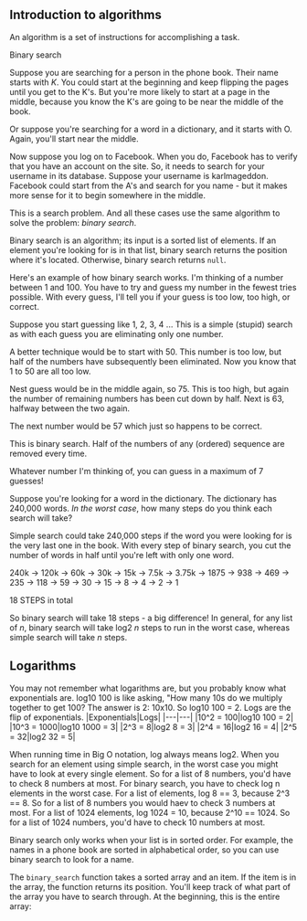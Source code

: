 ## Introduction to algorithms

An algorithm is a set of instructions for accomplishing a task.

Binary search

Suppose you are searching for a person in the phone book. Their name starts with *K*. You could start at the beginning and keep flipping the pages until you get to the K's. But you're more likely to start at a page in the middle, because you know the K's are going to be near the middle of the book. 

Or suppose you're searching for a word in a dictionary, and it starts with O. Again, you'll start near the middle. 

Now suppose you log on to Facebook. When you do, Facebook has to verify that you have an account on the site. So, it needs to search for your username in its database. Suppose your username is karlmageddon. Facebook could start from the A's and search for you name - but it makes more sense for it to begin somewhere in the middle. 

This is a search problem. And all these cases use the same algorithm to solve the problem: *binary search*. 

Binary search is an algorithm; its input is a sorted list of elements. If an element you're looking for is in that list, binary search returns the position where it's located. Otherwise, binary search returns ```null```. 

Here's an example of how binary search works. I'm thinking of a number between 1 and 100. 
You have to try and guess my number in the fewest tries possible. With every guess, I'll tell you if your guess is too low, too high, or correct. 

Suppose you start guessing like 1, 2, 3, 4 ... This is a simple (stupid) search as with each guess you are eliminating only one number. 

A better technique would be to start with 50. This number is too low, but half of the numbers have subsequently been eliminated. Now you know that 1 to 50 are all too low. 

Nest guess would be in the middle again, so 75. This is too high, but again the number of remaining numbers has been cut down by half. Next is 63, halfway between the two again. 

The next number would be 57 which just so happens to be correct. 

This is binary search. Half of the numbers of any (ordered) sequence are removed every time. 

Whatever number I'm thinking of, you can guess in a maximum of 7 guesses!

Suppose you're looking for a word in the dictionary. The dictionary has 240,000 words. *In the worst case*, how many steps do you think each search will take?

Simple search could take 240,000 steps if the word you were looking for is the very last one in the book. With every step of binary search, you cut the number of words in half until you're left with only one word. 

240k -> 120k -> 60k -> 30k -> 15k -> 7.5k -> 3.75k -> 1875 -> 938 -> 469 -> 235 -> 118 -> 59 -> 30 -> 15 -> 8 -> 4 -> 2 -> 1

18 STEPS in total

So binary search will take 18 steps - a big difference! In general, for any list of *n*, binary search will take log2 *n* steps to run in the worst case, whereas simple search will take *n* steps. 

## Logarithms 

You may not remember what logarithms are, but you probably know what exponentials are. log10 100 is like asking, "How many 10s do we multiply together to get 100? The answer is 2: 10x10. So log10 100 = 2. Logs are the flip of exponentials. 
|Exponentials|Logs|
|---|---|
|10^2 = 100|log10 100 = 2|
|10^3 = 1000|log10 1000 = 3|
|2^3 = 8|log2 8 = 3|
|2^4 = 16|log2 16 = 4|
|2^5 = 32|log2 32 = 5|

When running time in Big O notation, log always means log2. When you search for an element using simple search, in the worst case you might have to look at every single element. So for a list of 8 numbers, you'd have to check 8 numbers at most. For binary search, you have to check log n elements in the worst case. For a list of elements, log 8 == 3, because 2^3 == 8. So for a list of 8 numbers you would haev to check 3 numbers at most. For a list of 1024 elements, log 1024 = 10, because 2^10 == 1024. So for a list of 1024 numbers, you'd have to check 10 numbers at most. 

Binary search only works when your list is in sorted order. For example, the names in a phone book are sorted in alphabetical order, so you can use binary search to look for a name. 

The ```binary_search``` function takes a sorted array and an item. If the item is in the array, the function returns its position. You'll keep track of what part of the array you have to search through. At the beginning, this is the entire array: 
